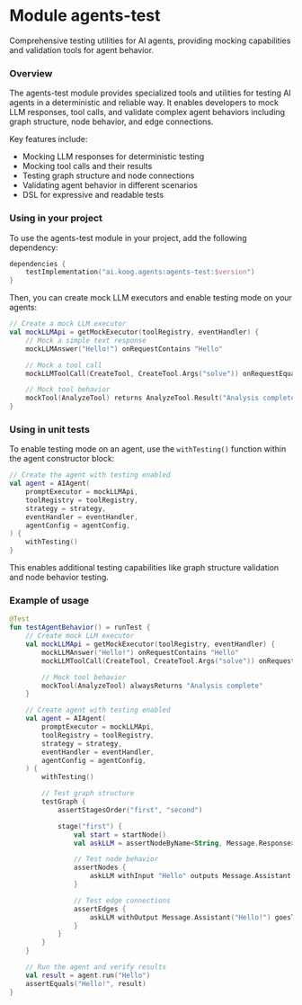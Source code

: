# Module agents-test

Comprehensive testing utilities for AI agents, providing mocking capabilities and validation tools for agent behavior.

### Overview

The agents-test module provides specialized tools and utilities for testing AI agents in a deterministic and reliable way. It enables developers to mock LLM responses, tool calls, and validate complex agent behaviors including graph structure, node behavior, and edge connections.

Key features include:
- Mocking LLM responses for deterministic testing
- Mocking tool calls and their results
- Testing graph structure and node connections
- Validating agent behavior in different scenarios
- DSL for expressive and readable tests

### Using in your project

To use the agents-test module in your project, add the following dependency:

```kotlin
dependencies {
    testImplementation("ai.koog.agents:agents-test:$version")
}
```

Then, you can create mock LLM executors and enable testing mode on your agents:

```kotlin
// Create a mock LLM executor
val mockLLMApi = getMockExecutor(toolRegistry, eventHandler) {
    // Mock a simple text response
    mockLLMAnswer("Hello!") onRequestContains "Hello"

    // Mock a tool call
    mockLLMToolCall(CreateTool, CreateTool.Args("solve")) onRequestEquals "Solve task"

    // Mock tool behavior
    mockTool(AnalyzeTool) returns AnalyzeTool.Result("Analysis complete") onArguments AnalyzeTool.Args("analyze")
}
```

### Using in unit tests

To enable testing mode on an agent, use the `withTesting()` function within the agent constructor block:

```kotlin
// Create the agent with testing enabled
val agent = AIAgent(
    promptExecutor = mockLLMApi,
    toolRegistry = toolRegistry,
    strategy = strategy,
    eventHandler = eventHandler,
    agentConfig = agentConfig,
) {
    withTesting()
}
```

This enables additional testing capabilities like graph structure validation and node behavior testing.

### Example of usage

```kotlin
@Test
fun testAgentBehavior() = runTest {
    // Create mock LLM executor
    val mockLLMApi = getMockExecutor(toolRegistry, eventHandler) {
        mockLLMAnswer("Hello!") onRequestContains "Hello"
        mockLLMToolCall(CreateTool, CreateTool.Args("solve")) onRequestEquals "Solve task"

        // Mock tool behavior
        mockTool(AnalyzeTool) alwaysReturns "Analysis complete"
    }

    // Create agent with testing enabled
    val agent = AIAgent(
        promptExecutor = mockLLMApi,
        toolRegistry = toolRegistry,
        strategy = strategy,
        eventHandler = eventHandler,
        agentConfig = agentConfig,
    ) {
        withTesting()

        // Test graph structure
        testGraph {
            assertStagesOrder("first", "second")

            stage("first") {
                val start = startNode()
                val askLLM = assertNodeByName<String, Message.Response>("callLLM")

                // Test node behavior
                assertNodes {
                    askLLM withInput "Hello" outputs Message.Assistant("Hello!")
                }

                // Test edge connections
                assertEdges {
                    askLLM withOutput Message.Assistant("Hello!") goesTo giveFeedback
                }
            }
        }
    }

    // Run the agent and verify results
    val result = agent.run("Hello")
    assertEquals("Hello!", result)
}
```

